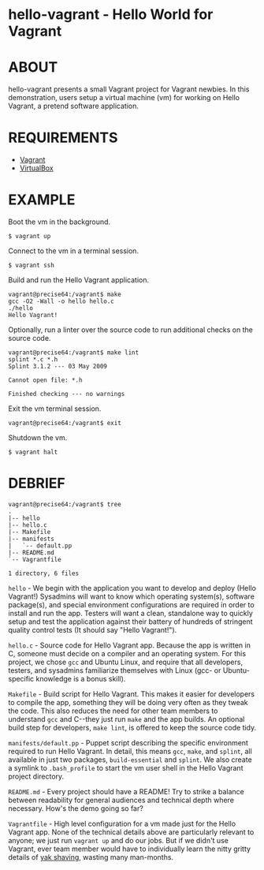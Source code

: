 # hello-vagrant - Hello World for Vagrant

# ABOUT

hello-vagrant presents a small Vagrant project for Vagrant newbies. In this demonstration, users setup a virtual machine (vm) for working on Hello Vagrant, a pretend software application.

# REQUIREMENTS

* [Vagrant](http://www.vagrantup.com/)
* [VirtualBox](https://www.virtualbox.org/)

# EXAMPLE

Boot the vm in the background.

    $ vagrant up

Connect to the vm in a terminal session.

    $ vagrant ssh

Build and run the Hello Vagrant application.

    vagrant@precise64:/vagrant$ make
    gcc -O2 -Wall -o hello hello.c
    ./hello
    Hello Vagrant!

Optionally, run a linter over the source code to run additional checks on the source code.

    vagrant@precise64:/vagrant$ make lint
    splint *.c *.h
    Splint 3.1.2 --- 03 May 2009

    Cannot open file: *.h

    Finished checking --- no warnings

Exit the vm terminal session.

    vagrant@precise64:/vagrant$ exit

Shutdown the vm.

    $ vagrant halt

# DEBRIEF

    vagrant@precise64:/vagrant$ tree
    .
    |-- hello
    |-- hello.c
    |-- Makefile
    |-- manifests
    |   `-- default.pp
    |-- README.md
    `-- Vagrantfile
    
    1 directory, 6 files

`hello` - We begin with the application you want to develop and deploy (Hello Vagrant!) Sysadmins will want to know which operating system(s), software package(s), and special environment configurations are required in order to install and run the app. Testers will want a clean, standalone way to quickly setup and test the application against their battery of hundreds of stringent quality control tests (It should say "Hello Vagrant!").

`hello.c` - Source code for Hello Vagrant app. Because the app is written in C, someone must decide on a compiler and an operating system. For this project, we chose `gcc` and Ubuntu Linux, and require that all developers, testers, and sysadmins familiarize themselves with Linux (gcc- or Ubuntu-specific knowledge is a bonus skill).

`Makefile` - Build script for Hello Vagrant. This makes it easier for developers to compile the app, something they will be doing very often as they tweak the code. This also reduces the need for other team members to understand `gcc` and C--they just run `make` and the app builds. An optional build step for developers, `make lint`, is offered to keep the source code tidy.

`manifests/default.pp` - Puppet script describing the specific environment required to run Hello Vagrant. In detail, this means `gcc`, `make`, and `splint`, all available in just two packages, `build-essential` and `splint`. We also create a symlink to `.bash_profile` to start the vm user shell in the Hello Vagrant project directory.

`README.md` - Every project should have a README! Try to strike a balance between readability for general audiences and technical depth where necessary. How's the demo going so far?

`Vagrantfile` - High level configuration for a vm made just for the Hello Vagrant app. None of the technical details above are particularly relevant to anyone; we just run `vagrant up` and do our jobs. But if we didn't use Vagrant, ever team member would have to individually learn the nitty gritty details of [yak shaving](http://www.urbandictionary.com/define.php?term=yak%20shaving), wasting many man-months.
